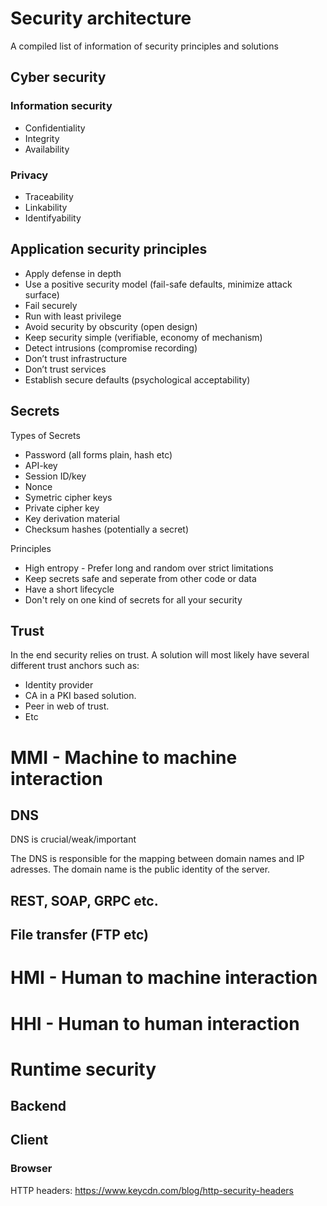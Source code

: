 # Security architecture
A compiled list of information of security principles and solutions

## Cyber security
### Information security
* Confidentiality
* Integrity
* Availability

### Privacy
* Traceability
* Linkability
* Identifyability

## Application security principles
* Apply defense in depth
* Use a positive security model (fail-safe defaults, minimize attack surface)
* Fail securely
* Run with least privilege
* Avoid security by obscurity (open design)
* Keep security simple (verifiable, economy of mechanism)
* Detect intrusions (compromise recording)
* Don’t trust infrastructure
* Don’t trust services
* Establish secure defaults (psychological acceptability)

## Secrets

Types of Secrets
* Password (all forms plain, hash etc)
* API-key
* Session ID/key
* Nonce
* Symetric cipher keys  
* Private cipher key
* Key derivation material
* Checksum hashes (potentially a secret)

Principles
* High entropy - Prefer long and random over strict limitations
* Keep secrets safe and seperate from other code or data
* Have a short lifecycle
* Don't rely on one kind of secrets for all your security

## Trust
In the end security relies on trust. A solution will most likely have several different
trust anchors such as:
* Identity provider
* CA in a PKI based solution.
* Peer in web of trust.
* Etc

# MMI - Machine to machine interaction


## DNS
DNS is crucial/weak/important

The DNS is responsible for the mapping between domain names and IP adresses.
The domain name is the public identity of the server. 



## REST, SOAP, GRPC etc.

## File transfer (FTP etc)

##

# HMI - Human to machine interaction

# HHI - Human to human interaction

# Runtime security
## Backend
## Client
### Browser
HTTP headers:
https://www.keycdn.com/blog/http-security-headers

